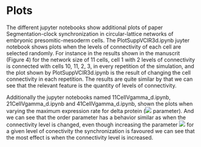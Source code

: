 # Plots
The different jupyter notebooks show additional plots of paper Segmentation-clock synchronization in circular-lattice networks of embryonic presomitic-mesoderm cells.
The PlotSuppVCIR3d.ipynb juyter notebook shows plots when the levels of connectivity of each cell are selected randomly. For instance in the results shown in the manuscrit (Figure 4) for the network size of 11 cells, cell 1 with 2 levels of connectivity is connected with cells 10, 11, 2, 3, in every repetition of the simulation, and the plot shown by PlotSuppVCIR3d.ipynb is the result of changing the cell connectivity in each repetition. The results are quite similar by that we can see that the relevant feature is the quantity of levels of connectivity.

Additionally the jupyter notebooks named 11CellVgamma_d.ipynb, 21CellVgamma_d.ipynb and 41CellVgamma_d.ipynb, shown the plots when varying the maximum expression rate for delta protein (<img src="https://render.githubusercontent.com/render/math?math=\gamma_d"> parameter). And we can see that the order parameter has a behavior similar as when the connectivity level is changed, even though increasing the parameter <img src="https://render.githubusercontent.com/render/math?math=\gamma_d"> for a given level of conectivity the synchronization is favoured we can see that the most effect is when the connectivity level is increased.
